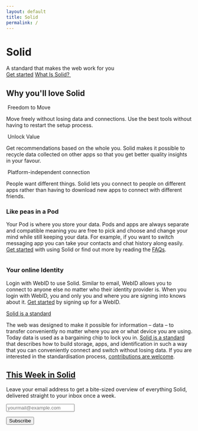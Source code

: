 ```yaml
---
layout: default
title: Solid
permalink: /
---
```


<div class="home">
  <div class="title-banner">
    <h1 class="title">Solid</h1>
    <div class="subtitle">
      A standard that makes the web work for you
    </div>
    <a href="{{site.baseurl}}/get-started" class="learn-btn">Get started</a>
    <a href="#what-is-solid" class="learn-more-link">
      What Is Solid?
      <img
        src="{{site.baseurl}}/assets/img/fontawesome-free-5.11.2-web/svgs/solid/chevron-down.svg"
        alt=""
        class="chevron"
      />
    </a>
  </div>
  <div class="page-content">
    <h2 class="intro-heading">
      Why you'll love Solid
    </h2>
    <div class="cards row around">
      <div class="col-xs-12 col-sm-12 col-md-4 col-lg-4">
        <div class="card">
          <div class="card-header">
            <img
              src="{{site.baseurl}}/assets/img/fontawesome-free-5.11.2-web/svgs/solid/book.svg"
              alt=""
              class="icon"
            />
            <span class="card-title">Freedom to Move</span>
          </div>
          <div class="card-body">
            <p>
            Move freely without losing data and connections. Use the best tools without having to restart the setup process.
            </p>
          </div>
        </div>
      </div>
      <div class="col-xs-12 col-sm-12 col-md-4 col-lg-4">
        <div class="card">
          <div class="card-header">
            <img
              src="{{site.baseurl}}/assets/img/fontawesome-free-5.11.2-web/svgs/solid/tools.svg"
              alt=""
              class="icon"
            />
            <span class="card-title">Unlock Value</span>
          </div>
          <div class="card-body">
            <p>
            Get recommendations based on the whole you. Solid makes it possible to recycle data collected on other apps so that you get better quality insights in your favour.
            </p>
          </div>
        </div>
      </div>
      <div class="col-xs-12 col-sm-12 col-md-4 col-lg-4">
        <div class="card">
          <div class="card-header">
            <img
              src="{{site.baseurl}}/assets/img/fontawesome-free-5.11.2-web/svgs/solid/users.svg"
              alt=""
              class="icon"
            />
            <span class="card-title">Platform-independent connection</span>
          </div>
          <div class="card-body">
            <p>
              People want different things. Solid lets you connect to people on different apps rather than having to download new apps to connect with different friends.
            </p>
          </div>
        </div>
      </div>
    </div>
      <div class="col-xs-12 col-sm-12 col-md-7 col-lg-7">
        <div class="info-card">
          <h3 class="title">Like peas in a Pod</h3>
          <p class="info">
            Your Pod is where you store your data. Pods and apps are always separate and compatible meaning you are free to pick and choose and change your mind while still keeping your data. For example, if you want to switch messaging app you can take your contacts and chat history along easily. <a href="{{site.baseUrl}}/use-solid" title="Where to get a Solid account">Get started</a> with using Solid or find out more by reading the <a href="{{site.baseUrl}}/faqs" title="Frequently Asked Questions">FAQs</a>.
          </p>
        </div>
      </div>
    </div>
    <div class="img-info-banner row around reverse">
      <div class="col-xs-12 col-sm-12 col-md-5 col-lg-5">
        <div class="image">
          <img src="{{site.baseurl}}/assets/img/pod-user-icon.svg" alt="" />
        </div>
      </div>
      <div class="col-xs-12 col-sm-12 col-md-7 col-lg-7">
        <div class="info-card">
          <h3 class="title">Your online Identity </h3>
          <p class="info">
          Login with WebID to use Solid. Similar to email, WebID allows you to connect to anyone else no matter who their identity provider is. When you login with WebID, you and only you and where you are signing into knows about it. <a href="{{site.baseUrl}}/use-solid" title="Where to get a Solid account">Get started</a> by signing up for a WebID.
          </p>
        </div>
      </div>
    </div>
    <div class="img-info-banner row around">
      <div class="col-xs-12 col-sm-12 col-md-5 col-lg-5">
        <div class="image">
          <img src="{{site.baseurl}}/assets/img/pod-user-icon.svg" alt="" />
        </div>
      </div>
          <div id="what-is-solid" class="img-info-banner row around">
      <div class="col-xs-12 col-sm-12 col-md-5 col-lg-5">
        <div class="image">
          <img src="{{site.baseurl}}/assets/img/pod-user-icon.svg" alt="" />
        </div>
      </div>
      <div class="col-xs-12 col-sm-12 col-md-7 col-lg-7">
        <div class="info-card">
           <a href="https://solid.github.io/specification/" <h3 class="title">Solid is a standard</h3> </a>
          <p class="info">
            The web was designed to make it possible for information – data – to transfer conveniently no matter where you are or what device you are using. Today data is used as a bargaining chip to lock you in. <a href="https://solid.github.io/specification/" title="The Solid Specification">Solid is a standard</a> that describes how to build storage, apps, and identification in such a way that you can conveniently connect and switch without losing data. If you are interested in the standardisation process, <a href="{{site.baseUrl}}/standardisation" title="How to contribute to the Solid standards">contributions are welcome</a>.
          </p>
        </div>
      </div>
    </div>
    <form
      action="https://tinyletter.com/ThisWeekInSolid"
      class="newsletter-form"
      method="post"
      target="popupwindow"
      onsubmit="window.open('https://tinyletter.com/ThisWeekInSolid', 'popupwindow', 'scrollbars=yes,width=800,height=600');return true"
    >
      <h2>
        <a href="{{site.baseUrl}}/this-week-in-solid" title="View past editions of This Week in Solid">
          This Week in Solid
        </a>
      </h2>
      <p>
        <label for="tlemail">
          Leave your email address to get a bite-sized overview of everything Solid, delivered straight to your inbox once a week.
        </label>
      </p>
      <p>
        <input type="email" name="email" placeholder="yourmail@example.com" id="tlemail"/>
      </p>
      <input type="hidden" value="1" name="embed"/>
      <input type="submit" value="Subscribe" />
    </form>

  </div>
</div>
